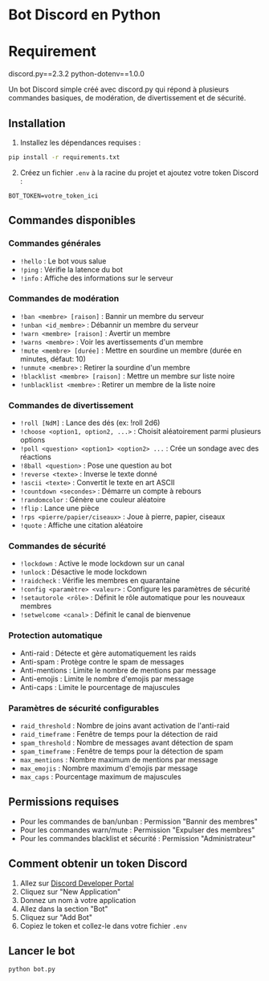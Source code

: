 # Bot Discord en Python

# Requirement
discord.py==2.3.2
python-dotenv==1.0.0 

Un bot Discord simple créé avec discord.py qui répond à plusieurs commandes basiques, de modération, de divertissement et de sécurité.

## Installation

1. Installez les dépendances requises :
```bash
pip install -r requirements.txt
```

2. Créez un fichier `.env` à la racine du projet et ajoutez votre token Discord :
```
BOT_TOKEN=votre_token_ici
```

## Commandes disponibles

### Commandes générales
- `!hello` : Le bot vous salue
- `!ping` : Vérifie la latence du bot
- `!info` : Affiche des informations sur le serveur

### Commandes de modération
- `!ban <membre> [raison]` : Bannir un membre du serveur
- `!unban <id_membre>` : Débannir un membre du serveur
- `!warn <membre> [raison]` : Avertir un membre
- `!warns <membre>` : Voir les avertissements d'un membre
- `!mute <membre> [durée]` : Mettre en sourdine un membre (durée en minutes, défaut: 10)
- `!unmute <membre>` : Retirer la sourdine d'un membre
- `!blacklist <membre> [raison]` : Mettre un membre sur liste noire
- `!unblacklist <membre>` : Retirer un membre de la liste noire

### Commandes de divertissement
- `!roll [NdM]` : Lance des dés (ex: !roll 2d6)
- `!choose <option1, option2, ...>` : Choisit aléatoirement parmi plusieurs options
- `!poll <question> <option1> <option2> ...` : Crée un sondage avec des réactions
- `!8ball <question>` : Pose une question au bot
- `!reverse <texte>` : Inverse le texte donné
- `!ascii <texte>` : Convertit le texte en art ASCII
- `!countdown <secondes>` : Démarre un compte à rebours
- `!randomcolor` : Génère une couleur aléatoire
- `!flip` : Lance une pièce
- `!rps <pierre/papier/ciseaux>` : Joue à pierre, papier, ciseaux
- `!quote` : Affiche une citation aléatoire

### Commandes de sécurité
- `!lockdown` : Active le mode lockdown sur un canal
- `!unlock` : Désactive le mode lockdown
- `!raidcheck` : Vérifie les membres en quarantaine
- `!config <paramètre> <valeur>` : Configure les paramètres de sécurité
- `!setautorole <rôle>` : Définit le rôle automatique pour les nouveaux membres
- `!setwelcome <canal>` : Définit le canal de bienvenue

### Protection automatique
- Anti-raid : Détecte et gère automatiquement les raids
- Anti-spam : Protège contre le spam de messages
- Anti-mentions : Limite le nombre de mentions par message
- Anti-emojis : Limite le nombre d'emojis par message
- Anti-caps : Limite le pourcentage de majuscules

### Paramètres de sécurité configurables
- `raid_threshold` : Nombre de joins avant activation de l'anti-raid
- `raid_timeframe` : Fenêtre de temps pour la détection de raid
- `spam_threshold` : Nombre de messages avant détection de spam
- `spam_timeframe` : Fenêtre de temps pour la détection de spam
- `max_mentions` : Nombre maximum de mentions par message
- `max_emojis` : Nombre maximum d'emojis par message
- `max_caps` : Pourcentage maximum de majuscules

## Permissions requises
- Pour les commandes de ban/unban : Permission "Bannir des membres"
- Pour les commandes warn/mute : Permission "Expulser des membres"
- Pour les commandes blacklist et sécurité : Permission "Administrateur"

## Comment obtenir un token Discord

1. Allez sur [Discord Developer Portal](https://discord.com/developers/applications)
2. Cliquez sur "New Application"
3. Donnez un nom à votre application
4. Allez dans la section "Bot"
5. Cliquez sur "Add Bot"
6. Copiez le token et collez-le dans votre fichier `.env`

## Lancer le bot

```bash
python bot.py
``` 
